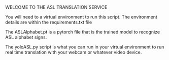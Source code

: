 WELCOME TO THE ASL TRANSLATION SERVICE

You will need to a virtual environment to run this script. The environment details are within the requirements.txt file

The ASLAlphabet.pt is a pytorch file that is the trained model to recognize ASL alphabet signs.

The yoloASL.py script is what you can run in your virtual environment to run real time translation with your webcam or whatever video device.
 
 

